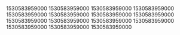 1530583959000
1530583959000
1530583959000
1530583959000
1530583959000
1530583959000
1530583959000
1530583959000
1530583959000
1530583959000
1530583959000
1530583959000
1530583959000
1530583959000
1530583959000